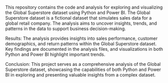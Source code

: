 This repository contains the code and analysis for exploring and visualizing the Global Superstore dataset using Python and Power BI. The Global Superstore dataset is a fictional dataset that simulates sales data for a global retail company. The analysis aims to uncover insights, trends, and patterns in the data to support business decision-making.

Results:
The analysis provides insights into sales performance, customer demographics, and return patterns within the Global Superstore dataset. Key findings are documented in the analysis files, and visualizations in both Python and Power BI highlight important trends.

Conclusion:
This project serves as a comprehensive analysis of the Global Superstore dataset, showcasing the capabilities of both Python and Power BI in exploring and presenting valuable insights from a complex dataset.

